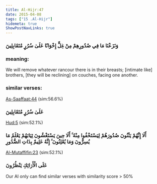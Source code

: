 ```yaml
---
title: Al-Hijr:47
date: 2015-04-08
tags: ["15 .Al-Hijr"]
hidemeta: true 
ShowPostNavLinks: true 
---
```

### وَنَزَعْنَا مَا فِي صُدُورِهِمْ مِنْ غِلٍّ إِخْوَانًا عَلَىٰ سُرُرٍ مُتَقَابِلِينَ
### meaning: 
We will remove whatever rancour there is in their breasts; [intimate like] brothers, [they will be reclining] on couches, facing one another.
### similar verses: 

[As-Saaffaat:44](/37/44) (sim:56.6%)

### عَلَىٰ سُرُرٍ مُتَقَابِلِينَ

[Hud:5](/11/5) (sim:52.1%)

### أَلَا إِنَّهُمْ يَثْنُونَ صُدُورَهُمْ لِيَسْتَخْفُوا مِنْهُ ۚ أَلَا حِينَ يَسْتَغْشُونَ ثِيَابَهُمْ يَعْلَمُ مَا يُسِرُّونَ وَمَا يُعْلِنُونَ ۚ إِنَّهُ عَلِيمٌ بِذَاتِ الصُّدُورِ

[Al-Mutaffifin:23](/83/23) (sim:52.1%)

### عَلَى الْأَرَائِكِ يَنْظُرُونَ

Our AI only can find similar verses with similarity score > 50% 

